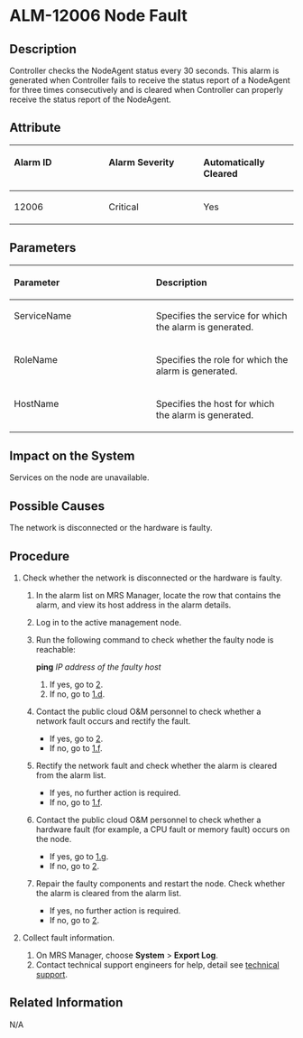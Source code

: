 # ALM-12006 Node Fault<a name="EN-US_TOPIC_0125376074"></a>

## Description<a name="sb97f568031f148e9bd08d8bb0f9d19dc"></a>

Controller checks the NodeAgent status every 30 seconds. This alarm is generated when Controller fails to receive the status report of a NodeAgent for three times consecutively and is cleared when Controller can properly receive the status report of the NodeAgent.

## Attribute<a name="sa874f5a4152c43c981618c2f154171ab"></a>

<a name="tdf0d9fd35c1840528a329a7b3eba7c03"></a>
<table><thead align="left"><tr id="rea9a583e70844a8db19ce52f93772cf4"><th class="cellrowborder" valign="top" width="33.33333333333333%" id="mcps1.1.4.1.1"><p id="aeb1603889cb44f8cabc2e5cf32ec3239"><a name="aeb1603889cb44f8cabc2e5cf32ec3239"></a><a name="aeb1603889cb44f8cabc2e5cf32ec3239"></a><strong id="en-us_topic_0035461475_b244983011576"><a name="en-us_topic_0035461475_b244983011576"></a><a name="en-us_topic_0035461475_b244983011576"></a>Alarm ID</strong></p>
</th>
<th class="cellrowborder" valign="top" width="33.33333333333333%" id="mcps1.1.4.1.2"><p id="af32b1bf8053244a2800481b4445cf240"><a name="af32b1bf8053244a2800481b4445cf240"></a><a name="af32b1bf8053244a2800481b4445cf240"></a><strong id="afdec43eedaab41bdafa07c7d41231cdf"><a name="afdec43eedaab41bdafa07c7d41231cdf"></a><a name="afdec43eedaab41bdafa07c7d41231cdf"></a>Alarm Severity</strong></p>
</th>
<th class="cellrowborder" valign="top" width="33.33333333333333%" id="mcps1.1.4.1.3"><p id="a489bdc7d3fd94de5ade80287ae542421"><a name="a489bdc7d3fd94de5ade80287ae542421"></a><a name="a489bdc7d3fd94de5ade80287ae542421"></a><strong id="a632c6c19086a4aaebc8528a1f9dbec13"><a name="a632c6c19086a4aaebc8528a1f9dbec13"></a><a name="a632c6c19086a4aaebc8528a1f9dbec13"></a>Automatically Cleared</strong></p>
</th>
</tr>
</thead>
<tbody><tr id="r5dc330f580b3422fadced4cfe135cb85"><td class="cellrowborder" valign="top" width="33.33333333333333%" headers="mcps1.1.4.1.1 "><p id="a73b68d2a72bb4c78ad0fc22a298d7f54"><a name="a73b68d2a72bb4c78ad0fc22a298d7f54"></a><a name="a73b68d2a72bb4c78ad0fc22a298d7f54"></a>12006</p>
</td>
<td class="cellrowborder" valign="top" width="33.33333333333333%" headers="mcps1.1.4.1.2 "><p id="a6a7a0f5dab944259b7b68e4ede1d529a"><a name="a6a7a0f5dab944259b7b68e4ede1d529a"></a><a name="a6a7a0f5dab944259b7b68e4ede1d529a"></a>Critical</p>
</td>
<td class="cellrowborder" valign="top" width="33.33333333333333%" headers="mcps1.1.4.1.3 "><p id="en-us_topic_0035461475_p278925211576"><a name="en-us_topic_0035461475_p278925211576"></a><a name="en-us_topic_0035461475_p278925211576"></a>Yes</p>
</td>
</tr>
</tbody>
</table>

## Parameters<a name="s31123a7e20594212ac92cf0a40c3148b"></a>

<a name="t28dac0dec97e470796bfaf8f9af42f25"></a>
<table><thead align="left"><tr id="r13cafb7af34b469cb698f2f3bb0d0464"><th class="cellrowborder" valign="top" width="50%" id="mcps1.1.3.1.1"><p id="a4954ed5782f5495fa7ef2815c01dfae2"><a name="a4954ed5782f5495fa7ef2815c01dfae2"></a><a name="a4954ed5782f5495fa7ef2815c01dfae2"></a><strong id="a687c9b6102b9452eb395e91727b3a072"><a name="a687c9b6102b9452eb395e91727b3a072"></a><a name="a687c9b6102b9452eb395e91727b3a072"></a>Parameter</strong></p>
</th>
<th class="cellrowborder" valign="top" width="50%" id="mcps1.1.3.1.2"><p id="a08c29a0a321c4b638338cd3166bb0cdd"><a name="a08c29a0a321c4b638338cd3166bb0cdd"></a><a name="a08c29a0a321c4b638338cd3166bb0cdd"></a><strong id="a7e2e6ce0b07b4e50ab212d00a4a8ef8d"><a name="a7e2e6ce0b07b4e50ab212d00a4a8ef8d"></a><a name="a7e2e6ce0b07b4e50ab212d00a4a8ef8d"></a>Description</strong></p>
</th>
</tr>
</thead>
<tbody><tr id="r0377f369a9b146d6aa1ba49188db2548"><td class="cellrowborder" valign="top" width="50%" headers="mcps1.1.3.1.1 "><p id="a94d8cdc860e64ae69b55051b08f8d456"><a name="a94d8cdc860e64ae69b55051b08f8d456"></a><a name="a94d8cdc860e64ae69b55051b08f8d456"></a>ServiceName</p>
</td>
<td class="cellrowborder" valign="top" width="50%" headers="mcps1.1.3.1.2 "><p id="ab6992884ef2e4c47bab0eb1d38c1f2a3"><a name="ab6992884ef2e4c47bab0eb1d38c1f2a3"></a><a name="ab6992884ef2e4c47bab0eb1d38c1f2a3"></a>Specifies the service for which the alarm is generated.</p>
</td>
</tr>
<tr id="r1077c828ca0048959444a09e5a735f31"><td class="cellrowborder" valign="top" width="50%" headers="mcps1.1.3.1.1 "><p id="a28c0406e223f491c9b47ac78378d0dc8"><a name="a28c0406e223f491c9b47ac78378d0dc8"></a><a name="a28c0406e223f491c9b47ac78378d0dc8"></a>RoleName</p>
</td>
<td class="cellrowborder" valign="top" width="50%" headers="mcps1.1.3.1.2 "><p id="a204120d3597940c78b238f8b25bcd565"><a name="a204120d3597940c78b238f8b25bcd565"></a><a name="a204120d3597940c78b238f8b25bcd565"></a>Specifies the role for which the alarm is generated.</p>
</td>
</tr>
<tr id="r19b17b50b48746aba5ef800a29ff0dcc"><td class="cellrowborder" valign="top" width="50%" headers="mcps1.1.3.1.1 "><p id="a0629514645024319a97ed58cb2682ac4"><a name="a0629514645024319a97ed58cb2682ac4"></a><a name="a0629514645024319a97ed58cb2682ac4"></a>HostName</p>
</td>
<td class="cellrowborder" valign="top" width="50%" headers="mcps1.1.3.1.2 "><p id="ab34a72bca4f74b13984b98533a885c10"><a name="ab34a72bca4f74b13984b98533a885c10"></a><a name="ab34a72bca4f74b13984b98533a885c10"></a>Specifies the host for which the alarm is generated.</p>
</td>
</tr>
</tbody>
</table>

## Impact on the System<a name="s63d9ad3a6a5b409bb8a9cc3941654415"></a>

Services on the node are unavailable.

## Possible Causes<a name="sfbe6b2ed0b70484e8f85c9a5cd6e241b"></a>

The network is disconnected or the hardware is faulty.

## Procedure<a name="s04b13cd89cd4443093cbe1f0d35c6e59"></a>

1.  Check whether the network is disconnected or the hardware is faulty.
    1.  In the alarm list on MRS Manager, locate the row that contains the alarm, and view its host address in the alarm details.
    2.  Log in to the active management node.
    3.  Run the following command to check whether the faulty node is reachable:

        **ping** _IP address of the faulty host_

        1.  If yes, go to  [2](#l29180cefa5e0486b9b5cc7f458e5b51c).
        2.  If no, go to  [1.d](#la89e4a443e1a42de8b50c4481de1fdd5).

    4.  <a name="la89e4a443e1a42de8b50c4481de1fdd5"></a>Contact the public cloud O&M personnel to check whether a network fault occurs and rectify the fault.
        -   If yes, go to  [2](#l29180cefa5e0486b9b5cc7f458e5b51c).
        -   If no, go to  [1.f](#l92526bdf019d479b90aec39dbf7190a8).

    5.  Rectify the network fault and check whether the alarm is cleared from the alarm list.
        -   If yes, no further action is required.
        -   If no, go to  [1.f](#l92526bdf019d479b90aec39dbf7190a8).

    6.  <a name="l92526bdf019d479b90aec39dbf7190a8"></a>Contact the public cloud O&M personnel to check whether a hardware fault \(for example, a CPU fault or memory fault\) occurs on the node.
        -   If yes, go to  [1.g](#l9c5c6900f4a44bfcad474d87c7de8f17).
        -   If no, go to  [2](#l29180cefa5e0486b9b5cc7f458e5b51c).

    7.  <a name="l9c5c6900f4a44bfcad474d87c7de8f17"></a>Repair the faulty components and restart the node. Check whether the alarm is cleared from the alarm list.
        -   If yes, no further action is required.
        -   If no, go to  [2](#l29180cefa5e0486b9b5cc7f458e5b51c).

2.  <a name="l29180cefa5e0486b9b5cc7f458e5b51c"></a>Collect fault information.
    1.  On MRS Manager, choose  **System**  \>  **Export Log**.
    2.  Contact technical support engineers for help, detail see  [technical support](https://docs.otc.t-systems.com/en-us/public/learnmore.html).


## Related Information<a name="s8f8e2708d8184b3b8f62f8bf0a2bf53d"></a>

N/A

